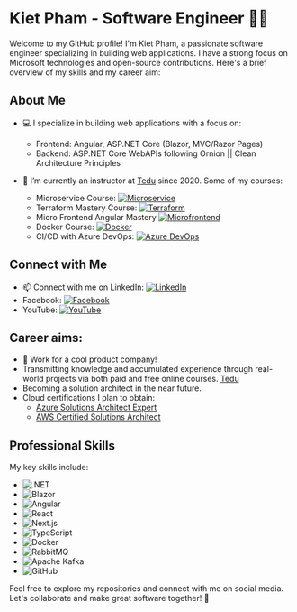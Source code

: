 # Kiet Pham - Software Engineer 👨‍💻

Welcome to my GitHub profile! I'm Kiet Pham, a passionate software engineer specializing in building web applications. I have a strong focus on Microsoft technologies and open-source contributions. Here's a brief overview of my skills and my career aim:

## About Me

- 💻 I specialize in building web applications with a focus on:
  - Frontend: Angular, ASP.NET Core (Blazor, MVC/Razor Pages)
  - Backend: ASP.NET Core WebAPIs following Ornion || Clean Architecture Principles

- 🎯 I’m currently an instructor at [Tedu](https://tedu.com.vn/) since 2020. Some of my courses:
  - Microservice Course: [![Microservice](https://img.shields.io/badge/Course-Microservice-blue)](https://tedu.com.vn/course-ref/49/C5D7O1.html)
  - Terraform Mastery Course: [![Terraform](https://img.shields.io/badge/Course-Terraform-orange)](https://tedu.com.vn/course-ref/52/C5D7O1.html)
  - Micro Frontend Angular Mastery [![Microfrontend](https://img.shields.io/badge/angular-red)](https://tedu.com.vn/course-ref/56/C5D7O1.html)
  - Docker Course: [![Docker](https://img.shields.io/badge/Course-Docker-blue)](https://tedu.com.vn/course-ref/42/C5D7O1.html)
  - CI/CD with Azure DevOps: [![Azure DevOps](https://img.shields.io/badge/Course-Azure%20DevOps-blue)](https://tedu.com.vn/course-ref/37/C5D7O1.html)
 
## Connect with Me

- 📫 Connect with me on LinkedIn: [![LinkedIn](https://img.shields.io/badge/LinkedIn-Kiet%20Pham-blue)](https://www.linkedin.com/in/kiet-pham-a1260b77/)
- Facebook: [![Facebook](https://img.shields.io/badge/Facebook-Kiet%20Pham-blue)](https://www.facebook.com/rickykiet83/)
- YouTube: [![YouTube](https://img.shields.io/badge/YouTube-Kiet%20Pham-red)](https://www.youtube.com/channel/UCva4_LHR1_TH6pijsoA1Yew)

## Career aims:
- 🦸 Work for a cool product company!
- Transmitting knowledge and accumulated experience through real-world projects via both paid and free online courses. [Tedu](https://tedu.com.vn/)
- Becoming a solution architect in the near future.
- Cloud certifications I plan to obtain:
   - [Azure Solutions Architect Expert](https://learn.microsoft.com/en-us/credentials/certifications/azure-solutions-architect/)
   - [AWS Certified Solutions Architect](https://aws.amazon.com/certification/certified-solutions-architect-associate/)

## Professional Skills

My key skills include:

- ![.NET](https://img.shields.io/badge/.NET-MVC%20%7C%20Core-brightgreen)
- ![Blazor](https://img.shields.io/badge/Blazor-blueviolet)
- ![Angular](https://img.shields.io/badge/Angular-red)
- ![React](https://img.shields.io/badge/React-blue)
- ![Next.js](https://img.shields.io/badge/Next.js-black)
- ![TypeScript](https://img.shields.io/badge/TypeScript-blue)
- ![Docker](https://img.shields.io/badge/Docker-blue)
- ![RabbitMQ](https://img.shields.io/badge/RabbitMQ-orange)
- ![Apache Kafka](https://img.shields.io/badge/Apache%20Kafka-000?style=for-the-badge&logo=apachekafka)
- ![GitHub](https://img.shields.io/badge/GitHub-black)

Feel free to explore my repositories and connect with me on social media. Let's collaborate and make great software together! 🚀
